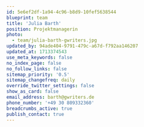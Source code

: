 ```yaml
---
id: 5e6ef2df-1a94-4c96-b8d9-10fef5638544
blueprint: team
title: 'Julia Barth'
position: Projektmanagerin
photo:
  - team/julia-barth-gwriters.jpg
updated_by: 94ade404-9791-479c-a67d-f792aa146207
updated_at: 1713374543
use_meta_keywords: false
no_index_page: false
no_follow_links: false
sitemap_priority: '0.5'
sitemap_changefreq: daily
override_twitter_settings: false
show_as_card: false
email_address: barth@gwriters.de
phone_number: '+49 30 809332360'
breadcrumbs_active: true
publish_contact: true
---
```


